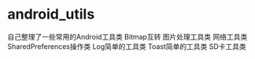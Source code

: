 # android_utils
自己整理了一些常用的Android工具类
Bitmap互转
图片处理工具类
网络工具类
SharedPreferences操作类
Log简单的工具类
Toast简单的工具类
SD卡工具类
